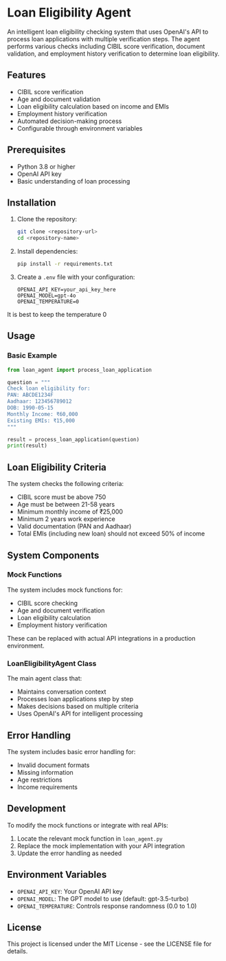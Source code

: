 # Loan Eligibility Agent

An intelligent loan eligibility checking system that uses OpenAI's API to process loan applications with multiple verification steps. The agent performs various checks including CIBIL score verification, document validation, and employment history verification to determine loan eligibility.

## Features

- CIBIL score verification
- Age and document validation
- Loan eligibility calculation based on income and EMIs
- Employment history verification
- Automated decision-making process
- Configurable through environment variables

## Prerequisites

- Python 3.8 or higher
- OpenAI API key
- Basic understanding of loan processing

## Installation

1. Clone the repository:
   ```bash
   git clone <repository-url>
   cd <repository-name>
   ```

2. Install dependencies:
   ```bash
   pip install -r requirements.txt
   ```

3. Create a `.env` file with your configuration:
   ```env
   OPENAI_API_KEY=your_api_key_here
   OPENAI_MODEL=gpt-4o
   OPENAI_TEMPERATURE=0
   ```
It is best to keep the temperature 0

## Usage

### Basic Example

```python
from loan_agent import process_loan_application

question = """
Check loan eligibility for:
PAN: ABCDE1234F
Aadhaar: 123456789012
DOB: 1990-05-15
Monthly Income: ₹60,000
Existing EMIs: ₹15,000
"""

result = process_loan_application(question)
print(result)
```

## Loan Eligibility Criteria

The system checks the following criteria:
- CIBIL score must be above 750
- Age must be between 21-58 years
- Minimum monthly income of ₹25,000
- Minimum 2 years work experience
- Valid documentation (PAN and Aadhaar)
- Total EMIs (including new loan) should not exceed 50% of income

## System Components

### Mock Functions
The system includes mock functions for:
- CIBIL score checking
- Age and document verification
- Loan eligibility calculation
- Employment history verification

These can be replaced with actual API integrations in a production environment.

### LoanEligibilityAgent Class

The main agent class that:
- Maintains conversation context
- Processes loan applications step by step
- Makes decisions based on multiple criteria
- Uses OpenAI's API for intelligent processing

## Error Handling

The system includes basic error handling for:
- Invalid document formats
- Missing information
- Age restrictions
- Income requirements

## Development

To modify the mock functions or integrate with real APIs:
1. Locate the relevant mock function in `loan_agent.py`
2. Replace the mock implementation with your API integration
3. Update the error handling as needed

## Environment Variables

- `OPENAI_API_KEY`: Your OpenAI API key
- `OPENAI_MODEL`: The GPT model to use (default: gpt-3.5-turbo)
- `OPENAI_TEMPERATURE`: Controls response randomness (0.0 to 1.0)

## License

This project is licensed under the MIT License - see the LICENSE file for details.
